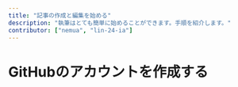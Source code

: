 ```yaml
---
title: "記事の作成と編集を始める"
description: "執筆はとても簡単に始めることができます。手順を紹介します。"
contributor: ["nemua", "lin-24-ia"]
---
```


# GitHubのアカウントを作成する